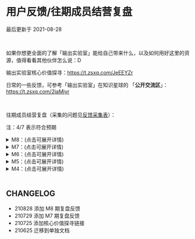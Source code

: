 # 用户反馈/往期成员结营复盘
最后更新于 2021-08-28

<br>

如果你想更全面的了解「输出实验室」能给自己带来什么，以及如何用好这里的资源，值得看看其他伙伴怎么说：D

输出实验室核心价值探寻：https://t.zsxq.com/JeEEYZr


日常的一些反馈，可参考「输出实验室」在知识星球的 「**公开交流区**」： https://t.zsxq.com/2jaMjyr

<br>

往期成员结营复盘（采集的问题见[反馈采集表](http://ishanshan.mikecrm.com/MRFUWxM)）：

注：4/7 表示符合预期

<details>
<summary>M8：(点击可展开详情)</summary>

![fb_fom8-1.png](http://ishanshan.zoomquiet.top/share/fb_fom8-1.png)
![fb_fom8-2.jpeg](http://ishanshan.zoomquiet.top/share/fb_fom8-2.jpeg)
![fb_fom8-3.png](http://ishanshan.zoomquiet.top/share/fb_fom8-3.png)

</details>


<details>
<summary>M7：(点击可展开详情)</summary>

![fb_fom7-5.png](http://ishanshan.zoomquiet.top/share/fb_fom7-5.png)
![fb_fom7-2.png](http://ishanshan.zoomquiet.top/share/fb_fom7-2.png)
![fb_fom7-4.png](http://ishanshan.zoomquiet.top/share/fb_fom7-4.png)

</details>




<details>
<summary>M6：(点击可展开详情)</summary>

![fb_fom6-1.png](http://ishanshan.zoomquiet.top/share/fb_fom6-1.png)

![fb_fom6-2.png](http://ishanshan.zoomquiet.top/share/fb_fom6-2.png)

</details>

<details>
<summary>M5：(点击可展开详情)</summary>

 ![part1](http://ishanshan.zoomquiet.top/share/fb_fom5-1.png)

 ![part2](http://ishanshan.zoomquiet.top/share/fb_fom5-2.png)
</details>

<details>
<summary>M4：(点击可展开详情)</summary>

 ![part1](http://ishanshan.zoomquiet.top/share/fb_fom4.jpg)


</details>


<br>



## CHANGELOG

- 210828 添加 M8 期复盘反馈
- 210729 添加 M7 期复盘反馈
- 210725 添加核心价值探寻链接
- 210625 迁移到单独文档
